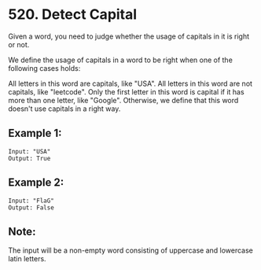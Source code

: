 # 520. Detect Capital

Given a word, you need to judge whether the usage of capitals in it is right or not.

We define the usage of capitals in a word to be right when one of the following cases holds:

All letters in this word are capitals, like "USA".
All letters in this word are not capitals, like "leetcode".
Only the first letter in this word is capital if it has more than one letter, like "Google".
Otherwise, we define that this word doesn't use capitals in a right way.

## Example 1:

```
Input: "USA"
Output: True
```

## Example 2:

```
Input: "FlaG"
Output: False
```

## Note:

The input will be a non-empty word consisting of uppercase and lowercase latin letters.